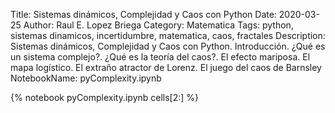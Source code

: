Title: Sistemas dinámicos, Complejidad y Caos con Python
Date: 2020-03-25
Author: Raul E. Lopez Briega
Category: Matematica
Tags: python, sistemas dinamicos, incertidumbre, matematica, caos, fractales
Description: Sistemas dinámicos, Complejidad y Caos con Python. Introducción. ¿Qué es un sistema complejo?. ¿Qué es la teoría del caos?. El efecto mariposa. El mapa logístico. El extraño atractor de Lorenz. El juego del caos de Barnsley
NotebookName: pyComplexity.ipynb

{% notebook pyComplexity.ipynb cells[2:] %}
